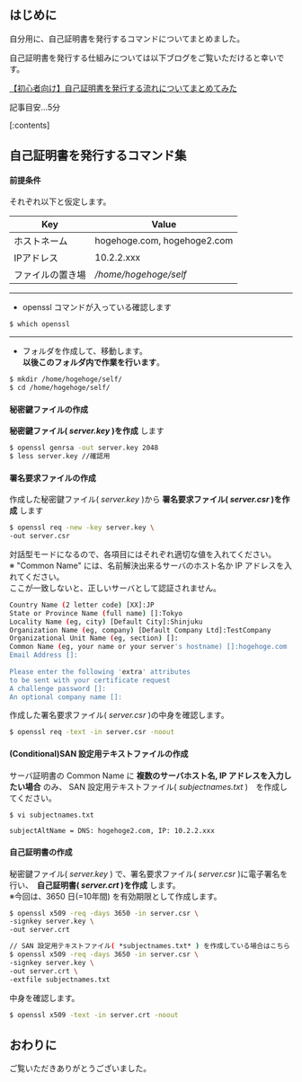 ## はじめに

自分用に、自己証明書を発行するコマンドについてまとめました。

自己証明書を発行する仕組みについては以下ブログをご覧いただけると幸いです。

[【初心者向け】自己証明書を発行する流れについてまとめてみた](https://blog.serverworks.co.jp/self-cert-validation)

記事目安...5分

[:contents]

## 自己証明書を発行するコマンド集

#### 前提条件
それぞれ以下と仮定します。

|Key|Value|
|---|---|
|ホストネーム|hogehoge.com, hogehoge2.com|
|IPアドレス|10.2.2.xxx|
|ファイルの置き場|*/home/hogehoge/self*|

---

- openssl コマンドが入っている確認します  
```bash
$ which openssl
```

---

- フォルダを作成して、移動します。  
**以後このフォルダ内で作業を行います**。
```bash
$ mkdir /home/hogehoge/self/
$ cd /home/hogehoge/self/
```

#### 秘密鍵ファイルの作成

**秘密鍵ファイル( *server.key* )を作成** します
```bash
$ openssl genrsa -out server.key 2048
$ less server.key //確認用
```

#### 署名要求ファイルの作成

作成した秘密鍵ファイル( *server.key* )から **署名要求ファイル( *server.csr* )を作成** します
```bash
$ openssl req -new -key server.key \
-out server.csr
```
対話型モードになるので、各項目にはそれぞれ適切な値を入れてください。  
※ "Common Name" には、名前解決出来るサーバのホスト名か IP アドレスを入れてください。  
ここが一致しないと、正しいサーバとして認証されません。

```bash
Country Name (2 letter code) [XX]:JP
State or Province Name (full name) []:Tokyo
Locality Name (eg, city) [Default City]:Shinjuku
Organization Name (eg, company) [Default Company Ltd]:TestCompany
Organizational Unit Name (eg, section) []:
Common Name (eg, your name or your server's hostname) []:hogehoge.com
Email Address []:
 
Please enter the following 'extra' attributes
to be sent with your certificate request
A challenge password []:
An optional company name []:
```
作成した署名要求ファイル( *server.csr* )の中身を確認します。
```bash
$ openssl req -text -in server.csr -noout
```

#### (Conditional)SAN 設定用テキストファイルの作成

サーバ証明書の Common Name に **複数のサーバホスト名, IP アドレスを入力したい場合** のみ、 SAN 設定用テキストファイル( *subjectnames.txt* )　を作成してください。

```bash
$ vi subjectnames.txt
```
```
subjectAltName = DNS: hogehoge2.com, IP: 10.2.2.xxx
```

#### 自己証明書の作成
秘密鍵ファイル( *server.key* ) で、署名要求ファイル( *server.csr* )に電子署名を行い、　**自己証明書( *server.crt* )を作成** します。  
※今回は、3650 日(=10年間) を有効期限として作成します。
```bash
$ openssl x509 -req -days 3650 -in server.csr \
-signkey server.key \
-out server.crt

// SAN 設定用テキストファイル( *subjectnames.txt* ) を作成している場合はこちら
$ openssl x509 -req -days 3650 -in server.csr \
-signkey server.key \
-out server.crt \
-extfile subjectnames.txt
```
中身を確認します。
```bash
$ openssl x509 -text -in server.crt -noout
```

## おわりに

ご覧いただきありがとうございました。
